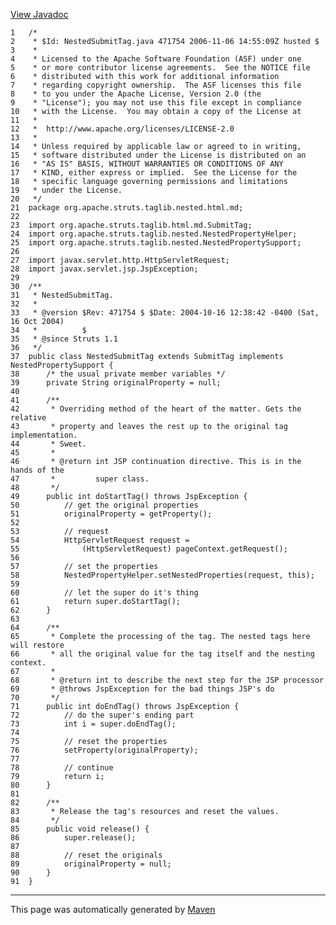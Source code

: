 [View Javadoc](../../../../../../../apidocs/org/apache/struts/taglib/nested.html.md/NestedSubmitTag.html)


    1   /*
    2    * $Id: NestedSubmitTag.java 471754 2006-11-06 14:55:09Z husted $
    3    *
    4    * Licensed to the Apache Software Foundation (ASF) under one
    5    * or more contributor license agreements.  See the NOTICE file
    6    * distributed with this work for additional information
    7    * regarding copyright ownership.  The ASF licenses this file
    8    * to you under the Apache License, Version 2.0 (the
    9    * "License"); you may not use this file except in compliance
    10   * with the License.  You may obtain a copy of the License at
    11   *
    12   *  http://www.apache.org/licenses/LICENSE-2.0
    13   *
    14   * Unless required by applicable law or agreed to in writing,
    15   * software distributed under the License is distributed on an
    16   * "AS IS" BASIS, WITHOUT WARRANTIES OR CONDITIONS OF ANY
    17   * KIND, either express or implied.  See the License for the
    18   * specific language governing permissions and limitations
    19   * under the License.
    20   */
    21  package org.apache.struts.taglib.nested.html.md;
    22  
    23  import org.apache.struts.taglib.html.md.SubmitTag;
    24  import org.apache.struts.taglib.nested.NestedPropertyHelper;
    25  import org.apache.struts.taglib.nested.NestedPropertySupport;
    26  
    27  import javax.servlet.http.HttpServletRequest;
    28  import javax.servlet.jsp.JspException;
    29  
    30  /**
    31   * NestedSubmitTag.
    32   *
    33   * @version $Rev: 471754 $ $Date: 2004-10-16 12:38:42 -0400 (Sat, 16 Oct 2004)
    34   *          $
    35   * @since Struts 1.1
    36   */
    37  public class NestedSubmitTag extends SubmitTag implements NestedPropertySupport {
    38      /* the usual private member variables */
    39      private String originalProperty = null;
    40  
    41      /**
    42       * Overriding method of the heart of the matter. Gets the relative
    43       * property and leaves the rest up to the original tag implementation.
    44       * Sweet.
    45       *
    46       * @return int JSP continuation directive. This is in the hands of the
    47       *         super class.
    48       */
    49      public int doStartTag() throws JspException {
    50          // get the original properties
    51          originalProperty = getProperty();
    52  
    53          // request
    54          HttpServletRequest request =
    55              (HttpServletRequest) pageContext.getRequest();
    56  
    57          // set the properties
    58          NestedPropertyHelper.setNestedProperties(request, this);
    59  
    60          // let the super do it's thing
    61          return super.doStartTag();
    62      }
    63  
    64      /**
    65       * Complete the processing of the tag. The nested tags here will restore
    66       * all the original value for the tag itself and the nesting context.
    67       *
    68       * @return int to describe the next step for the JSP processor
    69       * @throws JspException for the bad things JSP's do
    70       */
    71      public int doEndTag() throws JspException {
    72          // do the super's ending part
    73          int i = super.doEndTag();
    74  
    75          // reset the properties
    76          setProperty(originalProperty);
    77  
    78          // continue
    79          return i;
    80      }
    81  
    82      /**
    83       * Release the tag's resources and reset the values.
    84       */
    85      public void release() {
    86          super.release();
    87  
    88          // reset the originals
    89          originalProperty = null;
    90      }
    91  }

------------------------------------------------------------------------

This page was automatically generated by [Maven](http://maven.apache.org/)
